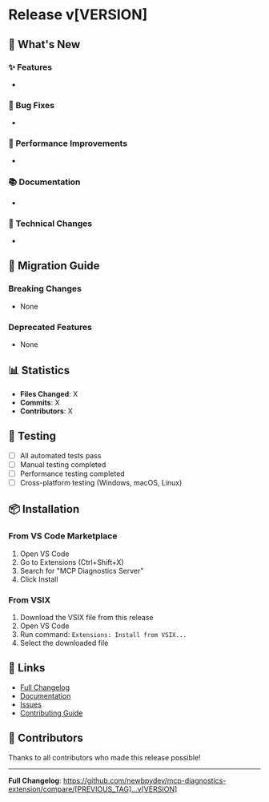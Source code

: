 # Release v[VERSION]

## 🎉 What's New

### ✨ Features
-

### 🐛 Bug Fixes
-

### 🚀 Performance Improvements
-

### 📚 Documentation
-

### 🔧 Technical Changes
-

## 🔄 Migration Guide

### Breaking Changes
- None

### Deprecated Features
- None

## 📊 Statistics

- **Files Changed**: X
- **Commits**: X
- **Contributors**: X

## 🧪 Testing

- [ ] All automated tests pass
- [ ] Manual testing completed
- [ ] Performance testing completed
- [ ] Cross-platform testing (Windows, macOS, Linux)

## 📦 Installation

### From VS Code Marketplace
1. Open VS Code
2. Go to Extensions (Ctrl+Shift+X)
3. Search for "MCP Diagnostics Server"
4. Click Install

### From VSIX
1. Download the VSIX file from this release
2. Open VS Code
3. Run command: `Extensions: Install from VSIX...`
4. Select the downloaded file

## 🔗 Links

- [Full Changelog](CHANGELOG.md)
- [Documentation](README.md)
- [Issues](https://github.com/newbpydev/mcp-diagnostics-extension/issues)
- [Contributing Guide](.github/CONTRIBUTING.md)

## 🙏 Contributors

Thanks to all contributors who made this release possible!

---

**Full Changelog**: https://github.com/newbpydev/mcp-diagnostics-extension/compare/[PREVIOUS_TAG]...v[VERSION]
